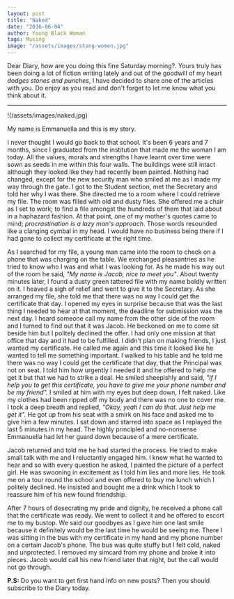 ```yaml
---
layout: post
title: "Naked"
date: "2016-06-04"
author: Young Black Woman
tags: Musing
image: "/assets/images/stong-women.jpg"
---
```


Dear Diary, how are you doing this fine Saturday morning?. Yours truly has been doing a lot of fiction writing lately and out of the goodwill of my heart *dodges stones and punches*, I have decided to share one of the articles with you. Do enjoy as you read and don't forget to let me know what you think about it.

*************************************************************

!(/assets/images/naked.jpg)

My name is Emmanuella and this is my story.

I never thought I would go back to that school. It's been 6 years and 7 months, since I graduated from the institution that made me the woman I am today. All the values, morals and strengths I have learnt over time were sown as seeds in me within this four walls. The buildings were still intact although they looked like they had recently been painted. Nothing had changed, except for the new security man who smiled at me as I made my way through the gate. I got to the Student section, met the Secretary and told her why I was there. She directed me to a room where I could retrieve my file. The room was filled with old and dusty files. She offered me a chair as I set to work; to find a file amongst the hundreds of them that laid about in a haphazard fashion. At that point, one of my mother's quotes came to mind; *procrastination is a lazy man's approach*. Those words resounded like a clanging cymbal in my head. I would have no business being there if I had gone to collect my certificate at the right time.

As I searched for my file, a young man came into the room to check on a phone that was charging on the table. We exchanged pleasantries as he tried to know who I was and what I was looking for. As he made his way out of the room he said, *"My name is Jacob, nice to meet you"*. About twenty minutes later, I found a dusty green tattered file with my name boldly written on it. I heaved a sigh of relief and went to give it to the Secretary.  As she arranged my file, she told me that there was no way I could get the certificate that day. I opened my eyes in surprise because that was the last thing I needed to hear at that moment, the deadline for submission was the next day. I heard someone call my name from the other side of the room and I turned to find out that it was Jacob. He beckoned on me to come sit beside him but I politely declined the offer. I had only one mission at that office that day and it had to be fulfilled. I didn't plan on making friends, I just wanted my certificate. He called me again and this time it looked like he wanted to tell me something important. I walked to his table and he told me there was no way I could get the certificate that day, that the Principal was not on seat. I told him how urgently I needed it and he offered to help me get it but that we had to strike a deal. He smiled sheepishly and said, *"If I help you to get this certificate, you have to give me your phone number and be my friend".* I smiled at him with my eyes but deep down, I felt naked. Like my clothes had been ripped off my body and there was no one to cover me. I took a deep breath and replied, *"Okay, yeah I can do that. Just help me get it".* He got up from his seat with a smirk on his face and asked me to give him a few minutes. I sat down and starred into space as I replayed the last 5 minutes in my head. The highly principled and no-nonsense Emmanuella had let her guard down because of a mere certificate.

Jacob returned and told me he had started the process. He tried to make small talk with me and I reluctantly engaged him. I knew what he wanted to hear and so with every question he asked, I painted the picture of a perfect girl. He was swooning in excitement as I told him lies and more lies. He took me on a tour round the school and even offered to buy me lunch which I politely declined. He insisted and bought me a drink which I took to reassure him of his new found friendship.

After 7 hours of desecrating my pride and dignity, he received a phone call that the certificate was ready. We went to collect it and he offered to escort me to my bustop. We said our goodbyes as I gave him one last smile because it definitely would be the last time he would be seeing me. There I was sitting in the bus with my certificate in my hand and my phone number on a certain Jacob's phone. The bus was quite stuffy but I felt cold, naked and unprotected. I removed my simcard from my phone and broke it into pieces. Jacob would call his new friend later that night, but the call would not go through.


**P.S:** Do you want to get first hand info on new posts? Then you should subscribe to the Diary today.
